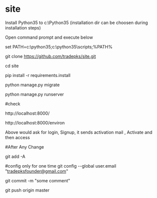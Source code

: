 # site
Install Python35 to c:\Python35 (installation dir can be choosen during installation steps)

Open command prompt and execute below 

set PATH=c:\python35;c:\python35\scripts;%PATH%

git clone https://github.com/tradepks/site.git

cd site

pip install -r requirements.install

python manage.py migrate

python manage.py runserver


#check 

http://localhost:8000/

http://localhost:8000/environ


Above would ask for login, Signup, it sends activation mail , Activate and then access 



#After Any Change 

git add -A

#config only for one time
git config --global user.email "tradepksfounder@gmail.com"

git commit -m "some comment"

git push origin master

